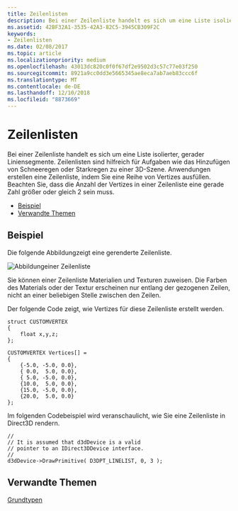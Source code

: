 ```yaml
---
title: Zeilenlisten
description: Bei einer Zeilenliste handelt es sich um eine Liste isolierter, gerader Liniensegmente. Zeilenlisten sind hilfreich für Aufgaben wie das Hinzufügen von Schneeregen oder Starkregen zu einer 3D-Szene. Anwendungen erstellen eine Zeilenliste, indem Sie eine Reihe von Vertizes ausfüllen.
ms.assetid: 42BF32A1-3535-42A3-82C5-3945CB309F2C
keywords:
- Zeilenlisten
ms.date: 02/08/2017
ms.topic: article
ms.localizationpriority: medium
ms.openlocfilehash: 43013dc820c0f0f67df2e9502d3c57c77e03f250
ms.sourcegitcommit: 8921a9cc0dd3e5665345ae8eca7ab7aeb83ccc6f
ms.translationtype: MT
ms.contentlocale: de-DE
ms.lasthandoff: 12/10/2018
ms.locfileid: "8873669"
---
```

# <a name="line-lists"></a>Zeilenlisten


Bei einer Zeilenliste handelt es sich um eine Liste isolierter, gerader Liniensegmente. Zeilenlisten sind hilfreich für Aufgaben wie das Hinzufügen von Schneeregen oder Starkregen zu einer 3D-Szene. Anwendungen erstellen eine Zeilenliste, indem Sie eine Reihe von Vertizes ausfüllen. Beachten Sie, dass die Anzahl der Vertizes in einer Zeilenliste eine gerade Zahl größer oder gleich 2 sein muss.

-   [Beispiel](#example)
-   [Verwandte Themen](#related-topics)

## <a name="span-idexamplespanspan-idexamplespanspan-idexamplespanexample"></a><span id="Example"></span><span id="example"></span><span id="EXAMPLE"></span>Beispiel


Die folgende Abbildungzeigt eine gerenderte Zeilenliste.

![Abbildungeiner Zeilenliste](images/linelst.png)

Sie können einer Zeilenliste Materialien und Texturen zuweisen. Die Farben des Materials oder der Textur erscheinen nur entlang der gezogenen Zeilen, nicht an einer beliebigen Stelle zwischen den Zeilen.

Der folgende Code zeigt, wie Vertizes für diese Zeilenliste erstellt werden.

```
struct CUSTOMVERTEX
{
    float x,y,z;
};

CUSTOMVERTEX Vertices[] = 
{
    {-5.0, -5.0, 0.0},
    { 0.0,  5.0, 0.0},
    { 5.0, -5.0, 0.0},
    {10.0,  5.0, 0.0},
    {15.0, -5.0, 0.0},
    {20.0,  5.0, 0.0}
};
```

Im folgenden Codebeispiel wird veranschaulicht, wie Sie eine Zeilenliste in Direct3D rendern.

```
//
// It is assumed that d3dDevice is a valid
// pointer to an IDirect3DDevice interface.
//
d3dDevice->DrawPrimitive( D3DPT_LINELIST, 0, 3 );
```

## <a name="span-idrelated-topicsspanrelated-topics"></a><span id="related-topics"></span>Verwandte Themen


[Grundtypen](primitives.md)

 

 




